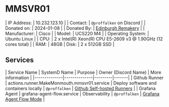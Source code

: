# MMSVR01

| IP Address:       | 10.232.123.10 |
| Contact:          | `@proffalken` on Discord |
| Donated on:       | 2024-01-08 |
| Donated By:       | [Edinburgh Remakery](edinburghremakery.org.uk) |
| Manufacturer:     | Cisco |
| Model:            | UCS220 M4 |
| Operating System: | Ubuntu Linux |
| CPU:              | 2 x Intel(R) Xeon(R) CPU E5-2609 v3 @ 1.90GHz (12 cores total) |
| RAM:              | 48GB
| Disk:             | 2 x 512GB SSD |

## Services

| Service Name | SystemD Name | Purpose | Owner (Discord Name) | More information |
|--------------|--------------|---------|-------|
| Github Runner | actions.runner.MakeMonmouth.mmsvr01.service | Deploy software and containers locally | `@proffalken` | [Github Self-hosted Runners](https://docs.github.com/en/actions/hosting-your-own-runners) |
| Grafana Agent | grafana-agent-flow.service | Observability | `@proffalken` | [Grafana Agent Flow Mode](https://grafana.com/docs/agent/latest/flow/) |

